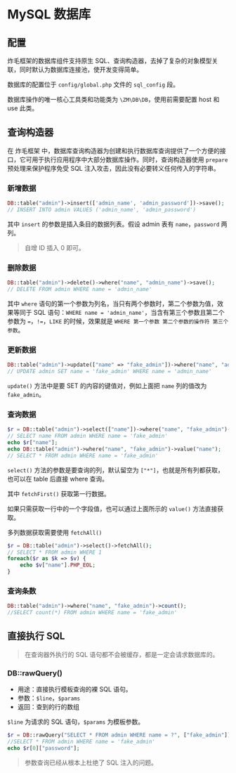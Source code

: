 # MySQL 数据库

## 配置

炸毛框架的数据库组件支持原生 SQL、查询构造器，去掉了复杂的对象模型关联，同时默认为数据库连接池，使开发变得简单。

数据库的配置位于 `config/global.php` 文件的 `sql_config` 段。

数据库操作的唯一核心工具类和功能类为 `\ZM\DB\DB`，使用前需要配置 host 和 use 此类。

## 查询构造器

在 炸毛框架 中，数据库查询构造器为创建和执行数据库查询提供了一个方便的接口，它可用于执行应用程序中大部分数据库操作。同时，查询构造器使用 `prepare` 预处理来保护程序免受 SQL 注入攻击，因此没有必要转义任何传入的字符串。

### 新增数据

```php
DB::table("admin")->insert(['admin_name', 'admin_password'])->save();
// INSERT INTO admin VALUES ('admin_name', 'admin_password')
```

其中 `insert` 的参数是插入条目的数据列表。假设 admin 表有 `name`，`password` 两列。

> 自增 ID 插入 0 即可。

### 删除数据

```php
DB::table("admin")->delete()->where("name", "admin_name")->save();
// DELETE FROM admin WHERE name = 'admin_name'
```

其中 `where` 语句的第一个参数为列名，当只有两个参数时，第二个参数为值，效果等同于 SQL 语句：`WHERE name = 'admin_name'`，当含有第三个参数且第二个参数为 `=`，`!=`，`LIKE` 的时候，效果就是 `WHERE 第一个参数 第二个参数的操作符 第三个参数`。

### 更新数据

```php
DB::table("admin")->update(["name" => "fake_admin"])->where("name", "admin_name")->save();
// UPDATE admin SET name = 'fake_admin' WHERE name = 'admin_name'
```

`update()` 方法中是要 SET 的内容的键值对，例如上面把 `name` 列的值改为 `fake_admin`。

### 查询数据

```php
$r = DB::table("admin")->select(["name"])->where("name", "fake_admin")->fetchFirst();
// SELECT name FROM admin WHERE name = 'fake_admin'
echo $r["name"];
echo DB::table("admin")->where("name", "fake_admin")->value("name");
// SELECT * FROM admin WHERE name = 'fake_admin'
```

`select()` 方法的参数是要查询的列，默认留空为 `["*"]`，也就是所有列都获取，也可以在 table 后直接 where 查询。

其中 `fetchFirst()` 获取第一行数据。

如果只需获取一行中的一个字段值，也可以通过上面所示的 `value()` 方法直接获取。

多列数据获取需要使用 `fetchAll()`

```php
$r = DB::table("admin")->select()->fetchAll();
// SELECT * FROM admin WHERE 1
foreach($r as $k => $v) {
    echo $v["name"].PHP_EOL;
}
```

### 查询条数

```php
DB::table("admin")->where("name", "fake_admin")->count();
//SELECT count(*) FROM admin WHERE name = 'fake_admin'
```



## 直接执行 SQL 

>  在查询器外执行的 SQL 语句都不会被缓存，都是一定会请求数据库的。

### DB::rawQuery()

- 用途：直接执行模板查询的裸 SQL 语句。
- 参数：`$line`，`$params`
- 返回：查到的行的数组

`$line` 为请求的 SQL 语句，`$params` 为模板参数。

```php
$r = DB::rawQuery("SELECT * FROM admin WHERE name = ?", ["fake_admin"]);
//SELECT * FROM admin WHERE name = 'fake_admin'
echo $r[0]["password"];
```

> 参数查询已经从根本上杜绝了 SQL 注入的问题。